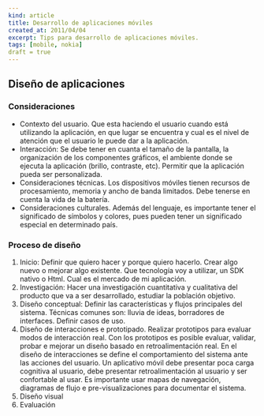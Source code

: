 ```yaml
--- 
kind: article
title: Desarrollo de aplicaciones móviles
created_at: 2011/04/04
excerpt: Tips para desarrollo de aplicaciones móviles.
tags: [mobile, nokia]
draft = true
---
```


Diseño de aplicaciones
----------------------
### Consideraciones
 * Contexto del usuario. Que esta haciendo el usuario cuando está utilizando la aplicación, en que lugar se encuentra y cual es el nivel de atención que el usuario le puede dar a la aplicación.
 * Interacción: Se debe tener en cuanta el tamaño de la pantalla, la organización de los componentes gráficos, el ambiente donde se ejecuta la aplicación (brillo, contraste, etc). Permitir que la aplicación pueda ser personalizada.
 * Consideraciones técnicas. Los dispositivos móviles tienen recursos de procesamiento, memoria y ancho de banda limitados. Debe tenerse en cuenta la vida de la batería.
 * Consideraciones culturales. Además del lenguaje, es importante tener el significado de símbolos y colores, pues pueden tener un significado especial en determinado país.

### Proceso de diseño
 1. Inicio: Definir que quiero hacer y porque quiero hacerlo. Crear algo nuevo o mejorar algo existente. Que tecnología voy a utilizar, un SDK nativo o Html. Cual es el mercado de mi aplicación.
 2. Investigación: Hacer una investigación cuantitativa y cualitativa del producto que va a ser desarrollado, estudiar la población objetivo.
 3. Diseño conceptual: Definir las características y flujos principales del sistema. Técnicas comunes son: lluvia de ideas, borradores de interfaces. Definir casos de uso.
 4. Diseño de interacciones e prototipado. Realizar prototipos para evaluar modos de interacción real. Con los prototipos es posible evaluar, validar, probar e mejorar un diseño basado en retroalimentación real. En el diseño de interacciones se define el comportamiento del sistema ante las acciones del usuario. Un aplicativo móvil debe presentar poca carga cognitiva al usuario, debe presentar retroalimentación al usuario y ser confortable al usar. Es importante usar mapas de navegación, diagramas de flujo e pre-visualizaciones para documentar el sistema.
 5. Diseño visual
 6. Evaluación


